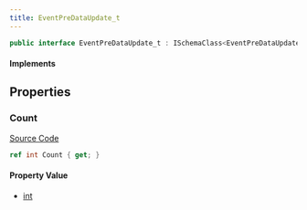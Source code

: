 ```yaml
---
title: EventPreDataUpdate_t
---
```


```csharp
public interface EventPreDataUpdate_t : ISchemaClass<EventPreDataUpdate_t>, ISchemaField, ISchemaClass, INativeHandle
```

#### Implements

## Properties

### Count

[Source Code](https://github.com/swiftly-solution/swiftlys2/blob/main/managed/src/SwiftlyS2.Generated/Schemas/Interfaces/EventPreDataUpdate_t.cs#L17)

```csharp
ref int Count { get; }
```

#### Property Value

- [int](https://learn.microsoft.com/dotnet/api/system.int32)

